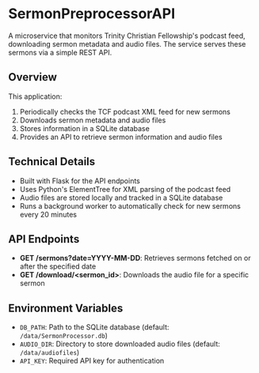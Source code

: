 # SermonPreprocessorAPI

A microservice that monitors Trinity Christian Fellowship's podcast feed, downloading sermon metadata and audio files. The service serves these sermons via a simple REST API.

## Overview

This application:
1. Periodically checks the TCF podcast XML feed for new sermons
2. Downloads sermon metadata and audio files
3. Stores information in a SQLite database
4. Provides an API to retrieve sermon information and audio files

## Technical Details

- Built with Flask for the API endpoints
- Uses Python's ElementTree for XML parsing of the podcast feed
- Audio files are stored locally and tracked in a SQLite database
- Runs a background worker to automatically check for new sermons every 20 minutes

## API Endpoints

- **GET /sermons?date=YYYY-MM-DD**: Retrieves sermons fetched on or after the specified date
- **GET /download/<sermon_id>**: Downloads the audio file for a specific sermon

## Environment Variables

- `DB_PATH`: Path to the SQLite database (default: `/data/SermonProcessor.db`)
- `AUDIO_DIR`: Directory to store downloaded audio files (default: `/data/audiofiles`)
- `API_KEY`: Required API key for authentication